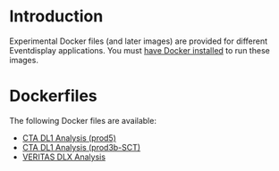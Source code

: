 # Introduction

Experimental Docker files (and later images) are provided for different Eventdisplay applications. You must [have Docker installed](https://www.docker.com/community-edition#/download) to run these images.

# Dockerfiles

The following Docker files are available:

- [CTA DL1 Analysis (prod5)](./cta-DL1-prod5)
- [CTA DL1 Analysis (prod3b-SCT)](./cta-DL1-prod3b-SCT)
- [VERITAS DLX Analysis](./vts-DLX)


